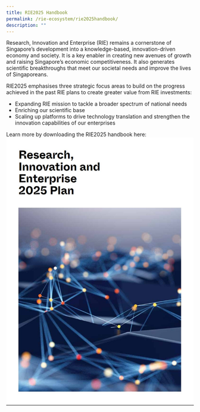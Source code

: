 ```yaml
---
title: RIE2025 Handbook
permalink: /rie-ecosystem/rie2025handbook/
description: ""
---
```

Research, Innovation and Enterprise (RIE) remains a cornerstone of Singapore’s development into a knowledge-based, innovation-driven economy and society. It is a key enabler in creating new avenues of growth and raising Singapore’s economic competitiveness. It also generates scientific breakthroughs that meet our societal needs and improve the lives of Singaporeans.

RIE2025 emphasises three strategic focus areas to build on the progress achieved in the past RIE plans to create greater value from RIE investments:

  *  Expanding RIE mission to tackle a broader spectrum of national needs
  *  Enriching our scientific base
  *  Scaling up platforms to drive technology translation and strengthen the innovation capabilities of our enterprises

Learn more by downloading the RIE2025 handbook here:
[![RIE2025 Handbook](/images/RIE%20Ecosystem/rie2025%20handbook%20cover.jpg)](https://go.gov.sg/rie-2025-handbook)